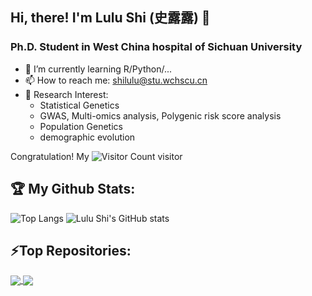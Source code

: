 ## Hi, there! I'm Lulu Shi (史露露) 👋
### Ph.D. Student in West China hospital of Sichuan University
- 🌟 I’m currently learning R/Python/...
- 📫 How to reach me: shilulu@stu.wchscu.cn
- 🚀 Research Interest:
  - Statistical Genetics
  - GWAS, Multi-omics analysis, Polygenic risk score analysis
  - Population Genetics
  - demographic evolution

Congratulation! My ![Visitor Count](https://profile-counter.glitch.me/Crazzy-Rabbit/count.svg) visitor

## :trophy: My Github Stats:
![Top Langs](https://github-readme-stats.vercel.app/api/top-langs/?username=Crazzy-Rabbit&layout=compact&theme=transparent&size_weight=0.5&count_weight=0.5&card_width=320)
![Lulu Shi's GitHub stats](https://github-readme-stats.vercel.app/api?username=Crazzy-Rabbit&theme=transparent&hide=contribs,prs)

## ⚡Top Repositories:
<a href="https://github.com/Crazzy-Rabbit/Rscript-to-anaylise-and-visualize">
  <img align="center" src="https://github-readme-stats.vercel.app/api/pin/?username=Crazzy-Rabbit&theme=transparent&repo=Rscript-to-anaylise-and-visualize" />
</a>
<a href="https://github.com/Crazzy-Rabbit/Script-in-PopGenetics">
  <img align="center" src="https://github-readme-stats.vercel.app/api/pin/?username=Crazzy-Rabbit&theme=transparent&repo=Script-in-PopGenetics" />
</a>


<!--
**Crazzy-Rabbit/Crazzy-Rabbit** is a ✨ _special_ ✨ repository because its `README.md` (this file) appears on your GitHub profile.

[![Lulu's github stats](https://github-readme-stats.vercel.app/api?username=Crazzy-Rabbit&show_icons=true&theme=radical&hide=prs,contribs)](https://github.com/anuraghazra/github-readme-stats)

## :trophy: My Github Stats:
![Top Langs](https://github-readme-stats.vercel.app/api/top-langs/?username=Crazzy-Rabbit&layout=compact&theme=transparent&size_weight=0.5&count_weight=0.5&card_width=310)
![Lulu Shi's GitHub stats](https://github-readme-stats.vercel.app/api?username=Crazzy-Rabbit&theme=transparent&card_width=310)

## ⚡Top Repositories:
[![Readme Card](https://github-readme-stats.vercel.app/api/pin/?username=Crazzy-Rabbit&theme=transparent&repo=Rscript-to-anaylise-and-visualize)](https://github.com/Crazzy-Rabbit/Rscript-to-anaylise-and-visualize)
[![Readme Card](https://github-readme-stats.vercel.app/api/pin/?username=Crazzy-Rabbit&theme=transparent&repo=Script-in-PopGenetics)](https://github.com/Crazzy-Rabbit/Script-in-PopGenetics)
[![Readme Card](https://github-readme-stats.vercel.app/api/pin/?username=Crazzy-Rabbit&theme=transparent&repo=Genome-analysis)](https://github.com/Crazzy-Rabbit/Genome-analysis)

Here are some ideas to get you started:

- 🔭 I’m currently working on Jilin University
- 🌱 I’m currently learning NGS analysis
- 👯 I’m looking to collaborate on ...
- 🤔 I’m looking for help with ...
- 💬 Ask me about ...
- 📫 How to reach me: ...
- 😄 Pronouns: ...（but hate this mentor for his arrogant and unreasonable）
- ⚡ Fun fact: ...

-->
